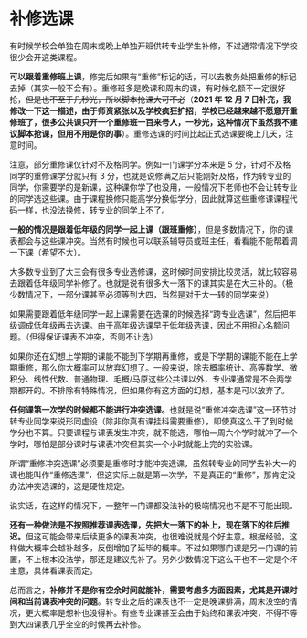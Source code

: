 # 补修选课

有时候学校会单独在周末或晚上单独开班供转专业学生补修，不过通常情况下学校很少会开这类课程。

<b>可以跟着重修班上课</b>，修完后如果有“重修”标记的话，可以去教务处把重修的标记去掉（其实一般不会有）。重修班多是晚课和周末的课，有时候名额不一定很好抢，<del>但是也不至于几秒光，所以脚本抢课大可不必</del>（**2021 年 12 月 7 日补充，我修改一下这一描述，由于师资紧张以及学校疯狂扩招，学校已经越来越不愿意开重修班了，很多公共课只开一个重修班一百来号人，一秒光，这种情况下虽然我不建议脚本抢课，但用不用是你的事**）。重修选课的时间比起正式选课要晚上几天，注意时间。

注意，部分重修课仅针对不及格同学。例如一门课学分本来是 5 分，针对不及格同学的重修课学分就只有 3 分，也就是说修满之后只能刚好及格，作为转专业的同学，你需要学的是新课，这种课你学了也没用，一般情况下老师也不会让转专业的同学选这些课。由于课程换修只能高学分换低学分，因此就算这些重修课课程代码一样，也没法换修，转专业的同学上不了。

<b>一般的情况是跟着低年级的同学一起上课（跟班重修）</b>，但是多数情况下，你的课表都会与这些课冲突。当然有时候也可以联系辅导员或班主任，看看能不能帮着调一下课（希望不大）。

大多数专业到了大三会有很多专业选修课，这时候时间安排比较灵活，就比较容易去跟着低年级同学补修了。也就是说有很多大一落下的课其实是在大三补的。（极少数情况下，一部分课甚至必须等到大四，当然是对于大一转的同学来说）

如果需要跟着低年级同学一起上课需要在选课的时候选择“跨专业选课”，然后把年级调成低年级再去选课。由于高年级选课早于低年级选课，因此不用担心名额问题。（但得保证课表不冲突，否则不让选）

如果你还在幻想上学期的课能不能到下学期再重修，或是下学期的课能不能在上学期重修，那么你大概率可以放弃幻想了。一般来说，除去概率统计、高等数学、微积分、线性代数、普通物理、毛概/马原这些公共课以外，专业课通常是不会两学期都开的。不排除有特殊情况，但如果你有这方面的幻想，基本是可以放弃了。

<b>任何课第一次学的时候都不能进行冲突选课。</b>也就是说“重修冲突选课”这一环节对转专业同学来说形同虚设（除非你真有课挂科需要重修），即使真这么干了到时候学分也不算。只要课程与课表发生冲突，就不能选，哪怕一周六个学时就冲了一个学时，哪怕是部分课时与课表冲突但其实一个小时就能上完的实验课。

所谓“重修冲突选课”必须要是重修时才能冲突选课，虽然转专业的同学去补大一的课也能叫作“重修选课”，但这实际上就是第一次学，不是真正的“重修”，那肯定没办法冲突选课的，这是硬性规定。

说实话，在这样的情况下，一整年一门课都没法补的极端情况也不是不可能出现。

<b>还有一种做法是不按照推荐课表选课，先把大一落下的补上，现在落下的往后推迟。</b>但这可能会带来后续更多的课表冲突，也很难说就是个好主意。根据经验，这样做大概率会越补越多，反倒增加了延毕的概率。不过如果哪门课是另一门课的前置，不上根本没法学，那还是建议先补了。另外少数情况下这么干也不一定是个坏主意，具体看课表而定。

总而言之，**补修并不是你有空余时间就能补，需要考虑多方面因素，尤其是开课时间和当前课表冲突的问题**。转专业之后的课表也不一定是晚课排满，周末没空的情况，更大概率是想补也没得补。有些专业课甚至会由于始终和课表冲突，不得不等到大四课表几乎全空的时候再去补修。

